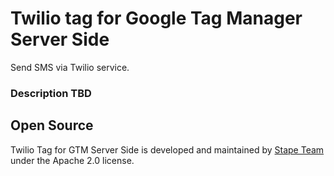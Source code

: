 # Twilio tag for Google Tag Manager Server Side

Send SMS via Twilio service. 

### Description TBD

## Open Source

Twilio Tag for GTM Server Side is developed and maintained by [Stape Team](https://stape.io/) under the Apache 2.0 license.
